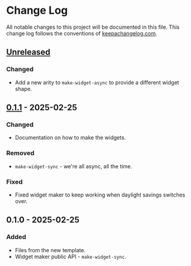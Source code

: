 # Change Log
All notable changes to this project will be documented in this file. This change log follows the conventions of [keepachangelog.com](http://keepachangelog.com/).

## [Unreleased]
### Changed
- Add a new arity to `make-widget-async` to provide a different widget shape.

## [0.1.1] - 2025-02-25
### Changed
- Documentation on how to make the widgets.

### Removed
- `make-widget-sync` - we're all async, all the time.

### Fixed
- Fixed widget maker to keep working when daylight savings switches over.

## 0.1.0 - 2025-02-25
### Added
- Files from the new template.
- Widget maker public API - `make-widget-sync`.

[Unreleased]: https://sourcehost.site/your-name/my-clojure-project/compare/0.1.1...HEAD
[0.1.1]: https://sourcehost.site/your-name/my-clojure-project/compare/0.1.0...0.1.1
